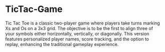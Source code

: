 # TicTac-Game
Tic Tac Toe is a classic two-player game where players take turns marking Xs and Os on a 3x3 grid. The objective is to be the first to align three of your symbols either horizontally, vertically, or diagonally. This version features personalized player names, score tracking, and the option to replay, enhancing the traditional gameplay experience.
